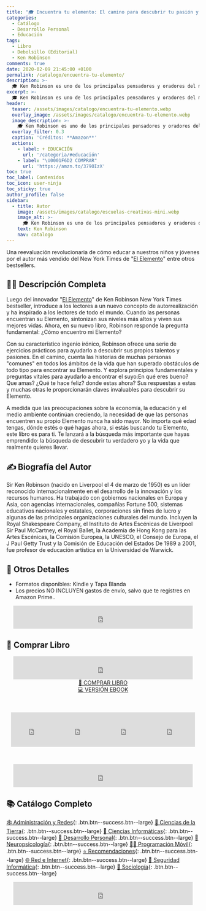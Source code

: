 ```yaml
---
title: "🎓 Encuentra tu elemento: El camino para descubrir tu pasión y transformar tu vida de Ken Robinson"
categories:
  - Catálogo
  - Desarrollo Personal
  - Educación
tags:
  - Libro
  - Debolsillo (Editorial)
  - Ken Robinson
comments: true
date: 2020-02-09 21:45:00 +0100
permalink: /catalogo/encuentra-tu-elemento/
description: >-
  🎓 Ken Robinson es uno de los principales pensadores y oradores del mundo sobre creatividad y realización personal en Encuentra tu elemento: El camino para descubrir tu pasión y transformar tu vida.
excerpt: >-
  🎓 Ken Robinson es uno de los principales pensadores y oradores del mundo sobre creatividad y realización personal en Encuentra tu elemento: El camino para descubrir tu pasión y transformar tu vida.
header:
  teaser: /assets/images/catalogo/encuentra-tu-elemento.webp
  overlay_image: /assets/images/catalogo/encuentra-tu-elemento.webp
  image_description: >-
    🎓 Ken Robinson es uno de los principales pensadores y oradores del mundo sobre creatividad y realización personal en Encuentra tu elemento: El camino para descubrir tu pasión y transformar tu vida.
  overlay_filter: 0.3
  caption: 'Créditos: **Amazon**'
  actions:
    - label: + EDUCACIÓN
      url: '/categoria/#educación'
    - label: "\U0001F6D2 COMPRAR"
      url: 'https://amzn.to/379OIzX'
toc: true
toc_label: Contenidos
toc_icon: user-ninja
toc_sticky: true
author_profile: false
sidebar:
  - title: Autor
    image: /assets/images/catalogo/escuelas-creativas-mini.webp
    image_alt: >-
      🎓 Ken Robinson es uno de los principales pensadores y oradores del mundo sobre creatividad y realización personal en Encuentra tu elemento: El camino para descubrir tu pasión y transformar tu vida.
    text: Ken Robinson
    nav: catalogo
---
```


Una reevaluación revolucionaria de cómo educar a nuestros niños y jóvenes por el autor más vendido del New York Times de "[El Elemento](/catalogo/descubrir-tu-pasion/)" entre otros bestsellers.

## 🙋‍♀️ Descripci&oacute;n Completa

Luego del innovador "[El Elemento](/catalogo/descubrir-tu-pasion/)" de Ken Robinson New York Times bestseller, introduce a los lectores a un nuevo concepto de autorrealización y ha inspirado a los lectores de todo el mundo. Cuando las personas encuentran su Elemento, sintonizan sus niveles más altos y viven sus mejores vidas. Ahora, en su nuevo libro, Robinson responde la pregunta fundamental: ¿Cómo encuentro mi Elemento?

Con su característico ingenio irónico, Robinson ofrece una serie de ejercicios prácticos para ayudarlo a descubrir sus propios talentos y pasiones. En el camino, cuenta las historias de muchas personas "comunes" en todos los ámbitos de la vida que han superado obstáculos de todo tipo para encontrar su Elemento. Y explora principios fundamentales y preguntas vitales para ayudarlo a encontrar el suyo:En qué eres bueno? Que amas? ¿Qué te hace feliz? donde estas ahora? Sus respuestas a estas y muchas otras le proporcionarán claves invaluables para descubrir su Elemento.

A medida que las preocupaciones sobre la economía, la educación y el medio ambiente continúan creciendo, la necesidad de que las personas encuentren su propio Elemento nunca ha sido mayor. No importa qué edad tengas, dónde estés o qué hagas ahora, si estás buscando tu Elemento, este libro es para ti. Te lanzará a la búsqueda más importante que hayas emprendido: la búsqueda de descubrir tu verdadero yo y la vida que realmente quieres llevar.

## ✍ Biograf&iacute;a del Autor

Sir Ken Robinson (nacido en Liverpool el 4 de marzo de 1950) es un líder reconocido internacionalmente en el desarrollo de la innovación y los recursos humanos. Ha trabajado con gobiernos nacionales en Europa y Asia, con agencias internacionales, compañías Fortune 500, sistemas educativos nacionales y estatales, corporaciones sin fines de lucro y algunas de las principales organizaciones culturales del mundo. Incluyen la Royal Shakespeare Company, el Instituto de Artes Escénicas de Liverpool Sir Paul McCartney, el Royal Ballet, la Academia de Hong Kong para las Artes Escénicas, la Comisión Europea, la UNESCO, el Consejo de Europa, el J Paul Getty Trust y la Comisión de Educación del Estados De 1989 a 2001, fue profesor de educación artística en la Universidad de Warwick.

## 📝 Otros Detalles

* Formatos disponibles: Kindle y Tapa Blanda
* Los precios NO INCLUYEN gastos de env&iacute;o, salvo que te registres en Amazon Prime..

<center><iframe src="https://rcm-eu.amazon-adsystem.com/e/cm?o=30&amp;p=48&amp;l=ur1&amp;category=premium&amp;banner=1E7ZEBFW3E0G3W1WXZ82&amp;f=ifr&amp;linkID=36c6741f8667c2eb2286cb8ca0062ecb&amp;t=ciberninjas07-21&amp;tracking_id=ciberninjas07-21" width="468" height="60" scrolling="no" border="0" marginwidth="0" style="border:none;" frameborder="0"></iframe></center>

## 💖 Comprar Libro

<center><iframe src="https://rcm-eu.amazon-adsystem.com/e/cm?o=30&amp;p=13&amp;l=ur1&amp;category=gift_certificates&amp;banner=0YM2726C1ESR66Q7QG02&amp;f=ifr&amp;linkID=b74ea8b6b0434619f53785a367d3de3d&amp;t=ciberninjas07-21&amp;tracking_id=ciberninjas07-21" width="468" height="60" scrolling="no" border="0" marginwidth="0" style="border:none;" frameborder="0"></iframe></center>

<center><a class="btn btn--warning btn--large" title="Encuentra tu elemento: El camino para descubrir tu pasión y transformar tu vida | Ciberninjas" href="https://amzn.to/379OIzX" target="_blank">📓 COMPRAR LIBRO</a></center>

<center><a class="btn btn--warning btn--large" title="Encuentra tu elemento: El camino para descubrir tu pasión y transformar tu vida | Ciberninjas" href="https://amzn.to/37eTcVZ" target="_blank">💻 VERSI&Oacute;N EBOOK</a></center>

&nbsp;

<center><iframe src="https://rcm-eu.amazon-adsystem.com/e/cm?o=30&amp;p=20&amp;l=ur1&amp;category=kindle&amp;banner=0K8KMRM0NM2Y5A191Z02&amp;f=ifr&amp;linkID=211f5ada1acf9b558138a9115015fccc&amp;t=ciberninjas07-21&amp;tracking_id=ciberninjas07-21" width="120" height="90" scrolling="no" border="0" marginwidth="0" style="border:none;" frameborder="0"></iframe><iframe src="https://rcm-eu.amazon-adsystem.com/e/cm?o=30&amp;p=20&amp;l=ur1&amp;category=kindle&amp;banner=1MY6V4BGBKF24MPVQ382&amp;f=ifr&amp;linkID=bc72cdf8c85667d9cf8d99ac40b234cf&amp;t=ciberninjas07-21&amp;tracking_id=ciberninjas07-21" width="120" height="90" scrolling="no" border="0" marginwidth="0" style="border:none;" frameborder="0"></iframe><iframe src="https://rcm-eu.amazon-adsystem.com/e/cm?o=30&amp;p=20&amp;l=ur1&amp;category=fire_tablets&amp;banner=09F0X29YE5A28P2Z02G2&amp;f=ifr&amp;linkID=99987810c2d699e6b1a4becf63ee659b&amp;t=ciberninjas07-21&amp;tracking_id=ciberninjas07-21" width="120" height="90" scrolling="no" border="0" marginwidth="0" style="border:none;" frameborder="0"></iframe><iframe src="https://rcm-eu.amazon-adsystem.com/e/cm?o=30&amp;p=20&amp;l=ur1&amp;category=kindle_oasis&amp;banner=0NJNYNMJ9TB937AZFHG2&amp;f=ifr&amp;linkID=a42c1c2fd452f496c7105f18b28d8c61&amp;t=ciberninjas07-21&amp;tracking_id=ciberninjas07-21" width="120" height="90" scrolling="no" border="0" marginwidth="0" style="border:none;" frameborder="0"></iframe></center>

&nbsp;

<center><iframe src="https://rcm-eu.amazon-adsystem.com/e/cm?o=30&amp;p=13&amp;l=ur1&amp;category=kindlestore&amp;banner=0P95N768FCV2P0732CG2&amp;f=ifr&amp;linkID=75656190f347ab8c55ea09e0b6f57418&amp;t=ciberninjas07-21&amp;tracking_id=ciberninjas07-21" width="468" height="60" scrolling="no" border="0" marginwidth="0" style="border:none;" frameborder="0"></iframe></center>

## 📚 Cat&aacute;logo Completo

[🕸 Administraci&oacute;n y Redes](/categoria/#redes-y-administraci%C3%B3n "Libros de Redes y Administración"){: .btn.btn--success.btn--large} [🌄 Ciencias de la Tierra](/catalogo/#ciencias-de-la-tierra "Libros de Categoría de Ciencias de la Tierra"){: .btn.btn--success.btn--large} [🔬 Ciencias Informáticas](/categoria/#ciencias-informáticas "Libros de Categoría Ciencias Informáticas"){: .btn.btn--success.btn--large} [💪 Desarrollo Personal](/categoria/#desarrollo-personal "Libros de Categoría Desarrollo Personal"){: .btn.btn--success.btn--large} [🧠 Neuropsicolog&iacute;a](/categoria/#neuropsicología "Libros relacionados con la neurociencia y la psicología"){: .btn.btn--success.btn--large} [👨‍💻 Programación Móvil](/categoria/#programación-móvil "Libros de Frameworks de Creación de Aplicaciones Móviles Multiplataforma"){: .btn.btn--success.btn--large} [⭐ Recomendaciones](/categoria/#recomendaciones "Libros recomendados por diferentes personajes famosos de influencia"){: .btn.btn--success.btn--large} [🌐 Red e Internet](/categoria/#red-e-internet "Libros en relación a las Redes e Internet"){: .btn.btn--success.btn--large} [🔐 Seguridad Inform&aacute;tica](/categoria/#seguridad-inform%C3%A1tica "Libros de Categoría Seguridad Informática"){: .btn.btn--success.btn--large} [🤼 Sociología](/categoria/#sociología "Libros de Categoría Sociología"){: .btn.btn--success.btn--large}

<center><iframe src="https://rcm-eu.amazon-adsystem.com/e/cm?o=30&amp;p=13&amp;l=ur1&amp;category=libros&amp;banner=16R3XS8RQ89N3YJR4B02&amp;f=ifr&amp;linkID=56cd664728c9a7de32cbacd0aafc13ca&amp;t=ciberninjas07-21&amp;tracking_id=ciberninjas07-21" width="468" height="60" scrolling="no" border="0" marginwidth="0" style="border:none;" frameborder="0"></iframe></center>
